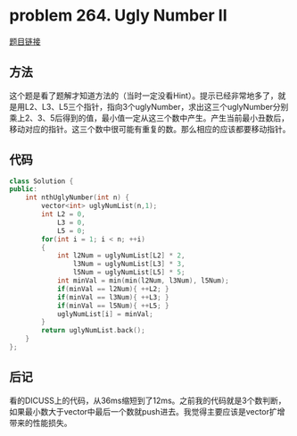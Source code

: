 # problem 264. Ugly Number II

[题目链接](https://leetcode.com/problems/ugly-number-ii/)

## 方法

这个题是看了题解才知道方法的（当时一定没看Hint）。提示已经非常地多了，就是用L2、L3、L5三个指针，指向3个uglyNumber，求出这三个uglyNumber分别乘上2、3、5后得到的值，最小值一定从这三个数中产生。产生当前最小丑数后，移动对应的指针。这三个数中很可能有重复的数。那么相应的应该都要移动指针。

## 代码

```C++
class Solution {
public:
    int nthUglyNumber(int n) {
        vector<int> uglyNumList(n,1);
        int L2 = 0,
            L3 = 0,
            L5 = 0;
        for(int i = 1; i < n; ++i)
        {
            int l2Num = uglyNumList[L2] * 2,
                l3Num = uglyNumList[L3] * 3,
                l5Num = uglyNumList[L5] * 5;
            int minVal = min(min(l2Num, l3Num), l5Num);
            if(minVal == l2Num){ ++L2; }
            if(minVal == l3Num){ ++L3; }
            if(minVal == l5Num){ ++L5; }
            uglyNumList[i] = minVal;
        }
        return uglyNumList.back();
    }
};
```

## 后记

看的DICUSS上的代码，从36ms缩短到了12ms。之前我的代码就是3个数判断，如果最小数大于vector中最后一个数就push进去。我觉得主要应该是vector扩增带来的性能损失。